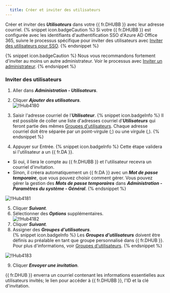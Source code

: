 ```yaml
---
  title: Créer et inviter des utilisateurs
---
```

Créer et inviter des ***Utilisateurs*** dans votre {{ fr.DHUBB }} avec leur adresse courriel. 
{% snippet icon.badgeCaution %} 
Si votre {{ fr.DHUBB }} est configurée avec les identifiants d'authentification SSO d'Azure AD Office 365, suivre le processus spécifique pour inviter des utilisateurs avec [Inviter des utilisateurs pour SSO](/fr/hub/getting-started/get-started-sso-hub-business/invite-users-SSO-hub-business/). 
{% endsnippet %}
 
{% snippet icon.badgeCaution %} 
Nous vous recommandons fortement d'inviter au moins un autre administrateur. Voir le processus avec [Inviter un administrateur](/fr/hub/web-interface/hub-overview/administration/management/users/administrator-invite/). 
{% endsnippet %}
 
### Inviter des utilisateurs 

1. Aller dans ***Administration - Utilisateurs***. 
1. Cliquer ***Ajouter des utilisateurs***.  
![!!Hub4180](https://webdevolutions.azureedge.net/docs/fr/hub/Hub4180.png) 
1. Saisir l'adresse courriel de l'***Utilisateur***. 
{% snippet icon.badgeInfo %} 
Il est possible de coller une liste d'adresses courriel d'***Utilisateurs*** qui feront partie des mêmes [Groupes d'utilisateurs](/fr/hub/web-interface/hub-overview/administration/management/user-groups/). Chaque adresse courriel doit être séparée par un point-virgule (;) ou une virgule (,). 
{% endsnippet %}
 
4. Appuyer sur Entrée. 
{% snippet icon.badgeInfo %} 
Cette étape validera si l'utilisateur a un {{ fr.DA }}.  

* Si oui, il liera le compte au {{ fr.DHUBB }} et l'utilisateur recevra un courriel d'invitation.  
* Sinon, il créera automatiquement un {{ fr.DA }} avec un ***Mot de passe temporaire***, que vous pouvez choisir comment gérer. Vous pouvez gérer la gestion des ***Mots de passe temporaires*** dans ***Administration - Paramètres du système - Général***. 
{% endsnippet %}
 
![!!Hub4181](https://webdevolutions.azureedge.net/docs/fr/hub/Hub4181.png) 

5. Cliquer ***Suivant***. 
1. Sélectionner des ***Options*** supplémentaires.  
![!!Hub4182](https://webdevolutions.azureedge.net/docs/fr/hub/Hub4182.png) 
1. Cliquer ***Suivant***. 
1. Assigner des ***Groupes d'utilisateurs***.  
{% snippet icon.badgeInfo %} 
Les ***Groupes d'utilisateurs*** doivent être définis au préalable en tant que groupe personnalisé dans {{ fr.DHUB }}. Pour plus d'informations, voir [Groupes d'utilisateurs](/fr/hub/web-interface/hub-overview/administration/management/user-groups/). 
{% endsnippet %}
 
![!!Hub4183](https://webdevolutions.azureedge.net/docs/fr/hub/Hub4183.png) 

9. Cliquer ***Envoyer une invitation***.  

{{ fr.DHUB }} enverra un courriel contenant les informations essentielles aux utilisateurs invités; le lien pour accéder à {{ fr.DHUBB }}, l'ID et la clé d'invitation. 
